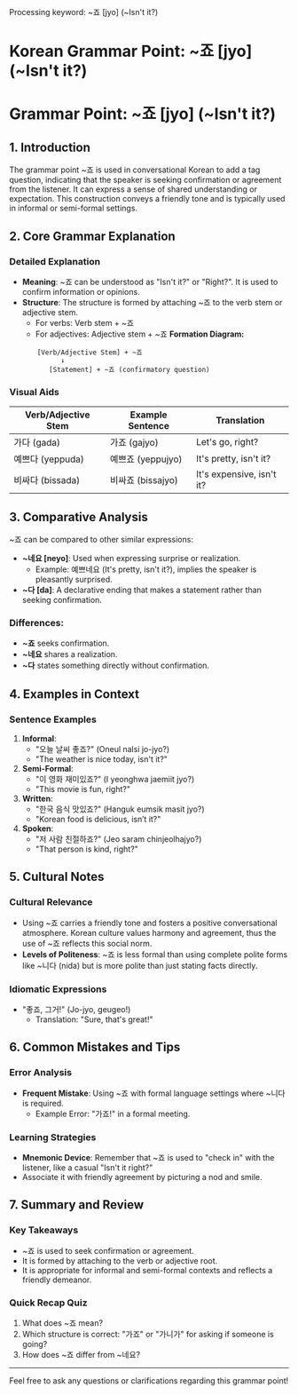 Processing keyword: ~죠 [jyo] (~Isn't it?)
# Korean Grammar Point: ~죠 [jyo] (~Isn't it?)
# Grammar Point: ~죠 [jyo] (~Isn't it?)
## 1. Introduction
The grammar point ~죠 is used in conversational Korean to add a tag question, indicating that the speaker is seeking confirmation or agreement from the listener. It can express a sense of shared understanding or expectation. This construction conveys a friendly tone and is typically used in informal or semi-formal settings.
## 2. Core Grammar Explanation
### Detailed Explanation
- **Meaning**: ~죠 can be understood as "Isn't it?" or "Right?". It is used to confirm information or opinions.
- **Structure**: The structure is formed by attaching ~죠 to the verb stem or adjective stem. 
  - For verbs: Verb stem + ~죠
  - For adjectives: Adjective stem + ~죠
**Formation Diagram:**
```
       [Verb/Adjective Stem] + ~죠
             ↓
          [Statement] + ~죠 (confirmatory question)
```
### Visual Aids
| Verb/Adjective Stem | Example Sentence         | Translation              |
|---------------------|-------------------------|--------------------------|
| 가다 (gada)         | 가죠 (gajyo)            | Let's go, right?         |
| 예쁘다 (yeppuda)   | 예쁘죠 (yeppujyo)      | It's pretty, isn't it?   |
| 비싸다 (bissada)   | 비싸죠 (bissajyo)      | It's expensive, isn't it?|
## 3. Comparative Analysis
~죠 can be compared to other similar expressions:
- **~네요 [neyo]**: Used when expressing surprise or realization.
  - Example: 예쁘네요 (It's pretty, isn't it?), implies the speaker is pleasantly surprised.
- **~다 [da]**: A declarative ending that makes a statement rather than seeking confirmation.
### Differences:
- **~죠** seeks confirmation.
- **~네요** shares a realization.
- **~다** states something directly without confirmation.
## 4. Examples in Context
### Sentence Examples
1. **Informal**:
   - "오늘 날씨 좋죠?" (Oneul nalsi jo-jyo?)
   - "The weather is nice today, isn't it?"
2. **Semi-Formal**:
   - "이 영화 재미있죠?" (I yeonghwa jaemiit jyo?)
   - "This movie is fun, right?"
3. **Written**:
   - "한국 음식 맛있죠?" (Hanguk eumsik masit jyo?)
   - "Korean food is delicious, isn’t it?"
4. **Spoken**:
   - "저 사람 친절하죠?" (Jeo saram chinjeolhajyo?)
   - "That person is kind, right?"
## 5. Cultural Notes
### Cultural Relevance
- Using ~죠 carries a friendly tone and fosters a positive conversational atmosphere. Korean culture values harmony and agreement, thus the use of ~죠 reflects this social norm.
- **Levels of Politeness**: ~죠 is less formal than using complete polite forms like ~니다 (nida) but is more polite than just stating facts directly.
### Idiomatic Expressions
- "좋죠, 그거!" (Jo-jyo, geugeo!) 
  - Translation: "Sure, that's great!" 
## 6. Common Mistakes and Tips
### Error Analysis
- **Frequent Mistake**: Using ~죠 with formal language settings where ~니다 is required.
  - Example Error: "가죠!" in a formal meeting.
  
### Learning Strategies
- **Mnemonic Device**: Remember that ~죠 is used to "check in" with the listener, like a casual "Isn't it right?" 
- Associate it with friendly agreement by picturing a nod and smile.
## 7. Summary and Review
### Key Takeaways
- ~죠 is used to seek confirmation or agreement.
- It is formed by attaching to the verb or adjective root.
- It is appropriate for informal and semi-formal contexts and reflects a friendly demeanor.
### Quick Recap Quiz
1. What does ~죠 mean?
2. Which structure is correct: "가죠" or "가니가" for asking if someone is going?
3. How does ~죠 differ from ~네요? 
---
Feel free to ask any questions or clarifications regarding this grammar point!
